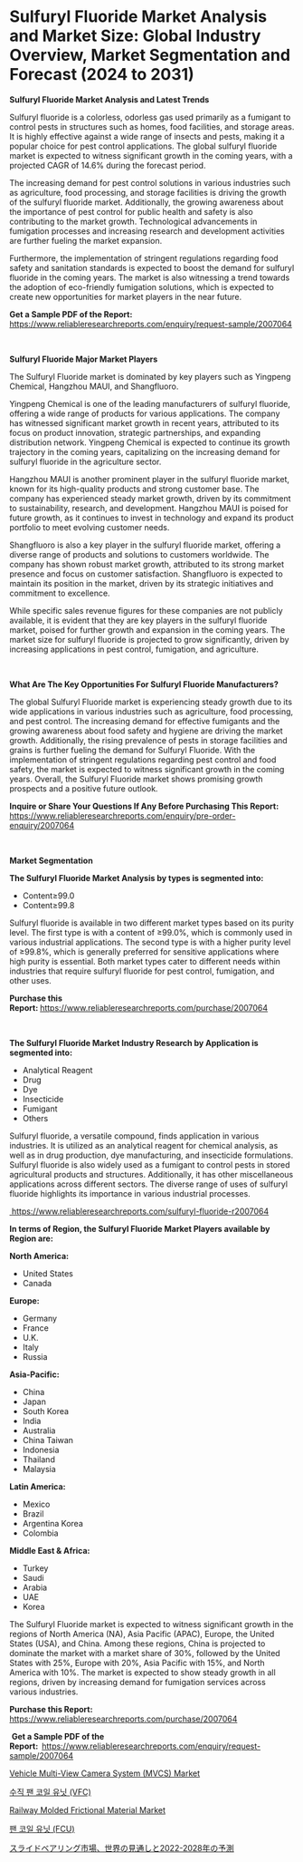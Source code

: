 <p><h1>Sulfuryl Fluoride Market Analysis and Market Size: Global Industry Overview, Market Segmentation and Forecast (2024 to 2031)</h1></p><p><strong>Sulfuryl Fluoride Market Analysis and Latest Trends</strong></p>
<p><p>Sulfuryl fluoride is a colorless, odorless gas used primarily as a fumigant to control pests in structures such as homes, food facilities, and storage areas. It is highly effective against a wide range of insects and pests, making it a popular choice for pest control applications. The global sulfuryl fluoride market is expected to witness significant growth in the coming years, with a projected CAGR of 14.6% during the forecast period.</p><p>The increasing demand for pest control solutions in various industries such as agriculture, food processing, and storage facilities is driving the growth of the sulfuryl fluoride market. Additionally, the growing awareness about the importance of pest control for public health and safety is also contributing to the market growth. Technological advancements in fumigation processes and increasing research and development activities are further fueling the market expansion.</p><p>Furthermore, the implementation of stringent regulations regarding food safety and sanitation standards is expected to boost the demand for sulfuryl fluoride in the coming years. The market is also witnessing a trend towards the adoption of eco-friendly fumigation solutions, which is expected to create new opportunities for market players in the near future.</p></p>
<p><strong>Get a Sample PDF of the Report:&nbsp;</strong> <a href="https://www.reliableresearchreports.com/enquiry/request-sample/2007064">https://www.reliableresearchreports.com/enquiry/request-sample/2007064</a></p>
<p>&nbsp;</p>
<p><strong>Sulfuryl Fluoride Major Market Players</strong></p>
<p><p>The Sulfuryl Fluoride market is dominated by key players such as Yingpeng Chemical, Hangzhou MAUI, and Shangfluoro. </p><p>Yingpeng Chemical is one of the leading manufacturers of sulfuryl fluoride, offering a wide range of products for various applications. The company has witnessed significant market growth in recent years, attributed to its focus on product innovation, strategic partnerships, and expanding distribution network. Yingpeng Chemical is expected to continue its growth trajectory in the coming years, capitalizing on the increasing demand for sulfuryl fluoride in the agriculture sector.</p><p>Hangzhou MAUI is another prominent player in the sulfuryl fluoride market, known for its high-quality products and strong customer base. The company has experienced steady market growth, driven by its commitment to sustainability, research, and development. Hangzhou MAUI is poised for future growth, as it continues to invest in technology and expand its product portfolio to meet evolving customer needs.</p><p>Shangfluoro is also a key player in the sulfuryl fluoride market, offering a diverse range of products and solutions to customers worldwide. The company has shown robust market growth, attributed to its strong market presence and focus on customer satisfaction. Shangfluoro is expected to maintain its position in the market, driven by its strategic initiatives and commitment to excellence.</p><p>While specific sales revenue figures for these companies are not publicly available, it is evident that they are key players in the sulfuryl fluoride market, poised for further growth and expansion in the coming years. The market size for sulfuryl fluoride is projected to grow significantly, driven by increasing applications in pest control, fumigation, and agriculture.</p></p>
<p>&nbsp;</p>
<p><strong>What Are The Key Opportunities For Sulfuryl Fluoride Manufacturers?</strong></p>
<p><p>The global Sulfuryl Fluoride market is experiencing steady growth due to its wide applications in various industries such as agriculture, food processing, and pest control. The increasing demand for effective fumigants and the growing awareness about food safety and hygiene are driving the market growth. Additionally, the rising prevalence of pests in storage facilities and grains is further fueling the demand for Sulfuryl Fluoride. With the implementation of stringent regulations regarding pest control and food safety, the market is expected to witness significant growth in the coming years. Overall, the Sulfuryl Fluoride market shows promising growth prospects and a positive future outlook.</p></p>
<p><strong>Inquire or Share Your Questions If Any Before Purchasing This Report:</strong> <a href="https://www.reliableresearchreports.com/enquiry/pre-order-enquiry/2007064">https://www.reliableresearchreports.com/enquiry/pre-order-enquiry/2007064</a></p>
<p>&nbsp;</p>
<p><strong>Market Segmentation</strong></p>
<p><strong>The Sulfuryl Fluoride Market Analysis by types is segmented into:</strong></p>
<p><ul><li>Content≥99.0</li><li>Content≥99.8</li></ul></p>
<p><p>Sulfuryl fluoride is available in two different market types based on its purity level. The first type is with a content of ≥99.0%, which is commonly used in various industrial applications. The second type is with a higher purity level of ≥99.8%, which is generally preferred for sensitive applications where high purity is essential. Both market types cater to different needs within industries that require sulfuryl fluoride for pest control, fumigation, and other uses.</p></p>
<p><strong>Purchase this Report:&nbsp;</strong><a href="https://www.reliableresearchreports.com/purchase/2007064">https://www.reliableresearchreports.com/purchase/2007064</a></p>
<p>&nbsp;</p>
<p><strong>The Sulfuryl Fluoride Market Industry Research by Application is segmented into:</strong></p>
<p><ul><li>Analytical Reagent</li><li>Drug</li><li>Dye</li><li>Insecticide</li><li>Fumigant</li><li>Others</li></ul></p>
<p><p>Sulfuryl fluoride, a versatile compound, finds application in various industries. It is utilized as an analytical reagent for chemical analysis, as well as in drug production, dye manufacturing, and insecticide formulations. Sulfuryl fluoride is also widely used as a fumigant to control pests in stored agricultural products and structures. Additionally, it has other miscellaneous applications across different sectors. The diverse range of uses of sulfuryl fluoride highlights its importance in various industrial processes.</p></p>
<p><a href="https://www.reliableresearchreports.com/sulfuryl-fluoride-r2007064">&nbsp;https://www.reliableresearchreports.com/sulfuryl-fluoride-r2007064</a></p>
<p><strong>In terms of Region, the Sulfuryl Fluoride Market Players available by Region are:</strong></p>
<p>
    <p> <strong> North America: </strong>
        <ul>
            <li>United States</li>
            <li>Canada</li>
        </ul>
        </p> 
    <p> <strong> Europe: </strong>
        <ul>
            <li>Germany</li>
            <li>France</li>
            <li>U.K.</li>
            <li>Italy</li>
            <li>Russia</li>
        </ul>
        </p> 
    <p> <strong> Asia-Pacific: </strong>
        <ul>
            <li>China</li>
            <li>Japan</li>
            <li>South Korea</li>
            <li>India</li>
            <li>Australia</li>
            <li>China Taiwan</li>
            <li>Indonesia</li>
            <li>Thailand</li>
            <li>Malaysia</li>
        </ul>
        </p> 
    <p> <strong> Latin America: </strong>
        <ul>
            <li>Mexico</li>
            <li>Brazil</li>
            <li>Argentina Korea</li>
            <li>Colombia</li>
        </ul>
        </p> 
    <p> <strong> Middle East & Africa: </strong>
        <ul>
            <li>Turkey</li>
            <li>Saudi</li>
            <li>Arabia</li>
            <li>UAE</li>
            <li>Korea</li>
        </ul>
    </p>
    </p>
<p><p>The Sulfuryl Fluoride market is expected to witness significant growth in the regions of North America (NA), Asia Pacific (APAC), Europe, the United States (USA), and China. Among these regions, China is projected to dominate the market with a market share of 30%, followed by the United States with 25%, Europe with 20%, Asia Pacific with 15%, and North America with 10%. The market is expected to show steady growth in all regions, driven by increasing demand for fumigation services across various industries.</p></p>
<p><strong>Purchase this Report: </strong><a href="https://www.reliableresearchreports.com/purchase/2007064">https://www.reliableresearchreports.com/purchase/2007064</a></p>
<p>&nbsp;<strong>Get a Sample PDF of the Report:&nbsp;&nbsp;</strong><a href="https://www.reliableresearchreports.com/enquiry/request-sample/2007064">https://www.reliableresearchreports.com/enquiry/request-sample/2007064</a></p>
<p><strong></strong></p>
<p><p><a href="https://github.com/joannagoyvaerts/Market-Research-Report-List-3/blob/main/vehicle-multi-view-camera-system-mvcs-market.md">Vehicle Multi-View Camera System (MVCS) Market</a></p><p><a href="https://github.com/PercyHagernes9778/Market-Research-Report-List-2/blob/main/4544371118256.md">수직 팬 코일 유닛 (VFC)</a></p><p><a href="https://github.com/abdelrhmankishk22/Market-Research-Report-List-4/blob/main/railway-molded-frictional-material-market.md">Railway Molded Frictional Material Market</a></p><p><a href="https://github.com/victorsharp87978/Market-Research-Report-List-1/blob/main/9710232118257.md">팬 코일 유닛 (FCU)</a></p><p><a href="https://github.com/CarlieShields/Market-Research-Report-List-1/blob/main/7407931130266.md">スライドベアリング市場、世界の見通しと2022-2028年の予測</a></p></p>
